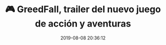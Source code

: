---
author_profile: false
title: "🎮 GreedFall, trailer del nuevo juego de acción y aventuras"
description: "🎮 GreedFall, trailer del nuevo juego de acción y aventuras"
excerpt: "🎮 GreedFall, trailer del nuevo juego de acción y aventuras"
header:
  video:
    id: jYkqIWUNzPE
    provider: youtube
comments: false
date: 2019-08-08 20:36:12
classes: wide
tags:
- Acción
- Aventura
- Fantasía
- Trailer
categories:
- Vídeo Videojuegos
sidebar:
- title: "Videoteca"
  nav: vteca
---